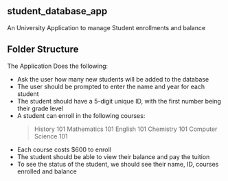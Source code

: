 ## student_database_app

An University Application to manage Student enrollments and balance

## Folder Structure

The Application Does the following:

- Ask the user how many new students will be added to the database
- The user should be prompted to enter the name and year for each student
- The student should have a 5-digit unique ID, with the first number being their grade level
- A student can enroll in the following courses:
    > History 101
    > Mathematics 101
    > English 101
    > Chemistry 101
    > Computer Science 101
- Each course costs $600 to enroll
- The student should be able to view their balance and pay the tuition
- To see the status of the student, we  should see their name, ID, courses enrolled and balance



